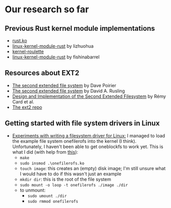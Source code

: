 # Our research so far

## Previous Rust kernel module implementations

- [rust.ko](https://github.com/tsgates/rust.ko)
- [linux-kernel-module-rust](https://github.com/lizhuohua/linux-kernel-module-rust) by lizhuohua
- [kernel-roulette](https://github.com/souvik1997/kernel-roulette)
- [linux-kernel-module-rust](https://github.com/fishinabarrel/linux-kernel-module-rust) by fishinabarrel

## Resources about EXT2
- [The second extended file system](https://www.nongnu.org/ext2-doc/ext2.html) by Dave Poirier
- [The second extended file system](http://www.science.unitn.it/~fiorella/guidelinux/tlk/node95.html) by David A. Rusling
- [Design and Implementation of the Second Extended Filesystem](http://e2fsprogs.sourceforge.net/ext2intro.html) by Rémy Card et al. 
- [The ext2 repo](https://github.com/torvalds/linux/tree/master/fs/ext2)

## Getting started with file system drivers in Linux
- [Experiments with writing a filesystem driver for Linux:](https://www.uninformativ.de/blog/postings/2017-09-09/0/POSTING-en.html)
I managed to load the example file system onefilerofs into the kernel \(I think\).
Unfortunately, I haven't been able to get oneblockfs to work yet.
This is what I did \(with help from [this](https://kukuruku.co/post/writing-a-file-system-in-linux-kernel/)\):
    - `make`
    - `sudo insmod .\onefilerofs.ko`
    - `touch image`: this creates an \(empty\) disk image; I'm still unsure what I would have to do if this wasn't just an example
    - `mkdir dir`: this is the root of the file system
    - `sudo mount -o loop -t onefilerofs ./image ./dir`
    - to unmount: 
        - `sudo umount ./dir`
        - `sudo rmmod onefilerofs`
    
